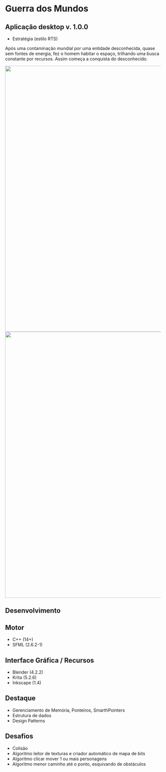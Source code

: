 # Guerra dos Mundos

## Aplicação desktop v. 1.0.0
  - Estratégia (estilo RTS)
    
Após uma contaminação mundial por uma entidade desconhecida, quase sem fontes de energia, 
fez o homem habitar o espaço, trilhando uma busca constante por recursos. Assim começa a
conquista do desconhecido.

<p align="left">
  <img src="https://github.com/user-attachments/assets/91568ec0-4de3-4f3e-90c8-5b9410dda0c4"  width=860px/>
  <img src="https://github.com/user-attachments/assets/a9d766d2-a659-461a-916f-b001a07b8b42"  width=860px/>
</p>

## Desenvolvimento 
## Motor
  - C++ (14+)
  - SFML (2.6.2-1)
## Interface Gráfica / Recursos
  - Blender (4.2.2)
  - Krita  (5.2.6)
  - Inkscape (1.4)
## Destaque
  - Gerenciamento de Memória, Ponteiros, SmarthPointers
  - Estrutura de dados
  - Design Patterns
## Desafios
  - Colisão
  - Algoritmo leitor de texturas e criador automático de mapa de bits
  - Algoritmo clicar mover 1 ou mais personagens
  - Algoritmo menor caminho até o ponto, esquivando de obstáculos
  
